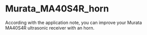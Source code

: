 # Murata_MA40S4R_horn
According with the application note, you can improve your Murata MA40S4R ultrasonic receiver with an horn.
